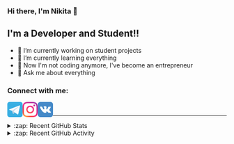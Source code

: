 ### Hi there, I'm Nikita 👋


## I'm a Developer and Student!!

- 🔭 I’m currently working on student projects
- 🌱 I’m currently learning everything
- 🤔 Now I'm not coding anymore, I've become an entrepreneur
- 💬 Ask me about everything

### Connect with me:

[<img align="left" alt="Telegram" width="35px" src="https://github.com/DUNNIK/DUNNIK/blob/main/icons/TelegramIcon.svg" />][telegram]
[<img align="left" alt="Instagram" width="35px" src="https://github.com/DUNNIK/DUNNIK/blob/main/icons/InstagramIcon.svg" />][instagram]
[<img align="left" alt="Vk" width="35px" src="https://github.com/DUNNIK/DUNNIK/blob/main/icons/VkIcon.svg" />][vk]

<br />

---
<details>
 <summary>:zap: Recent GitHub Stats</summary>

![Nikita's GitHub stats](https://github-readme-stats.vercel.app/api?username=DUNNIK&show_icons=true&theme=chartreuse-dark&count_private=true)
<br />

[![Top Langs](https://github-readme-stats.vercel.app/api/top-langs/?username=DUNNIK&show_icons=true&theme=chartreuse-dark&count_private=true)](https://github.com/anuraghazra/github-readme-stats)

</details>

<details>
  <summary>:zap: Recent GitHub Activity</summary>
<!--START_SECTION:activity-->
1. 🎉 Merged PR [#7](https://github.com/DUNNIK/YoPlugin/pull/7) in [DUNNIK/YoPlugin](https://github.com/DUNNIK/YoPlugin)
<!--END_SECTION:activity-->
</details>




[telegram]: https://t.me/dunaevnikita
[instagram]: https://instagram.com/_dunnik
[vk]: https://vk.com/dunn1
